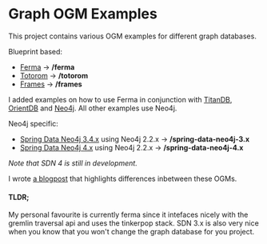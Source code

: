 # Graph OGM Examples

This project contains various OGM examples for different graph databases.

Blueprint based:

* [Ferma](https://github.com/Syncleus/Ferma) -> **/ferma**
* [Totorom](https://github.com/BrynCooke/totorom) -> **/totorom**
* [Frames](https://github.com/tinkerpop/frames) -> **/frames**

I added examples on how to use Ferma in conjunction with [TitanDB](https://github.com/Jotschi/graph-ogm-examples/tree/master/ferma/titandb), [OrientDB](https://github.com/Jotschi/graph-ogm-examples/tree/master/ferma/orientdb) and [Neo4j](https://github.com/Jotschi/graph-ogm-examples/tree/master/ferma/neo4j). All other examples use Neo4j.

Neo4j specific:

* [Spring Data Neo4j 3.4.x](http://docs.spring.io/spring-data/neo4j/docs/3.4.0.M1/) using Neo4j 2.2.x -> **/spring-data-neo4j-3.x**
* [Spring Data Neo4j 4.x](http://docs.spring.io/spring-data/neo4j/docs/4.0.0.M1/reference/html/) using Neo4j 2.2.x  ->  **/spring-data-neo4j-4.x**

*Note that SDN 4 is still in development.*

I wrote [a blogpost](http://jotschi.de/2015/06/10/graphdb-ogm-comparison.html) that highlights differences inbetween these OGMs.

#### TLDR;

My personal favourite is currently ferma since it intefaces nicely with the gremlin traversal api and uses the tinkerpop stack. SDN 3.x is also very nice when you know that you won't change the graph database for you project.


